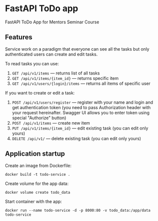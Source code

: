# FastAPI ToDo app

FastAPI ToDo App for Mentors Seminar Course

## Features

Service work on a paradigm that everyone can see all the tasks
but only authenticated users can create and edit tasks.

To read tasks you can use:
1. `GET /api/v1/items` — returns list of all tasks
2. `GET /api/v1/items/{item_id}` — returns specific item
3. `GET /api/v1/users/{login}/items` — returns all items of specific user

If you want to create or edit a task:
1. `POST /api/v1/users/register` — register with your name and login and get authentication token
(you need to pass Authorization header with your request hereinafter.
Swagger UI allows you to enter token using special "Authorize" button)
2. `POST /api/v1/items` — create new item 
3. `PUT /api/v1/items/{item_id}` — edit existing task (you can edit only yours)
4. `DELETE /api/v1/` — delete existing task (you can edit only yours)

## Application startup

Create an image from Dockerfile:

    docker build -t todo-service .

Create volume for the app data:

    docker volume create todo_data

Start container with the app:
    
    docker run --name todo-service -d -p 8000:80 -v todo_data:/app/data todo-service
